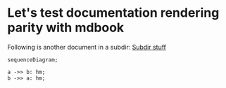 # Let's test documentation rendering parity with mdbook

Following is another document in a subdir:
[Subdir stuff](docs/home.md)

```mermaid
sequenceDiagram;

a ->> b: hm;
b ->> a: hm;


```
